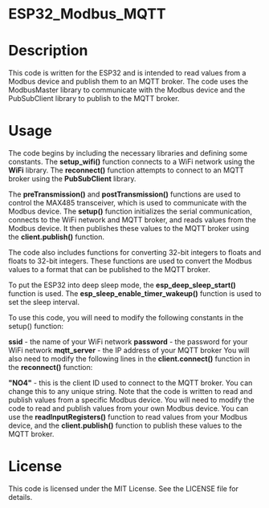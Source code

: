 # ESP32_Modbus_MQTT
<h1>Description</h1>
This code is written for the ESP32 and is intended to read values from a Modbus device and publish them to an MQTT broker. The code uses the ModbusMaster library to communicate with the Modbus device and the PubSubClient library to publish to the MQTT broker.

<h1>Usage</h1>
The code begins by including the necessary libraries and defining some constants. The <b>setup_wifi()</b> function connects to a WiFi network using the <b>WiFi</b> library. The <b>reconnect()</b> function attempts to connect to an MQTT broker using the <b>PubSubClient</b> library.

The <b>preTransmission()</b> and <b>postTransmission()</b> functions are used to control the MAX485 transceiver, which is used to communicate with the Modbus device. The <b>setup()</b> function initializes the serial communication, connects to the WiFi network and MQTT broker, and reads values from the Modbus device. It then publishes these values to the MQTT broker using the <b>client.publish()</b> function.

The code also includes functions for converting 32-bit integers to floats and floats to 32-bit integers. These functions are used to convert the Modbus values to a format that can be published to the MQTT broker.

To put the ESP32 into deep sleep mode, the <b>esp_deep_sleep_start()</b> function is used. The <b>esp_sleep_enable_timer_wakeup()</b> function is used to set the sleep interval.

To use this code, you will need to modify the following constants in the setup() function:

<b>ssid</b> - the name of your WiFi network
<b>password</b> - the password for your WiFi network
<b>mqtt_server</b> - the IP address of your MQTT broker
You will also need to modify the following lines in the <b>client.connect()</b> function in the <b>reconnect()</b> function:

<b>"NO4"</b> - this is the client ID used to connect to the MQTT broker. You can change this to any unique string.
Note that the code is written to read and publish values from a specific Modbus device. You will need to modify the code to read and publish values from your own Modbus device. You can use the <b>readInputRegisters()</b> function to read values from your Modbus device, and the <b>client.publish()</b> function to publish these values to the MQTT broker.

<h1>License</h1>
This code is licensed under the MIT License. See the LICENSE file for details.
